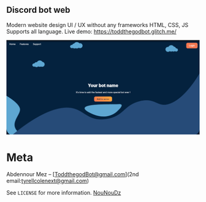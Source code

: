 ## Discord bot web

Modern website design UI / UX without any frameworks HTML, CSS, JS 
Supports all language.
Live demo: https://toddthegodbot.glitch.me/

![](Screenshot.png)

# Meta
Abdennour Mez – [ToddthegodBot@gmail.com](2nd email:tyrellcolenext@gmail.com)

See ``LICENSE`` for more information.
[NouNouDz](https://github.com/NouNouDz) 
